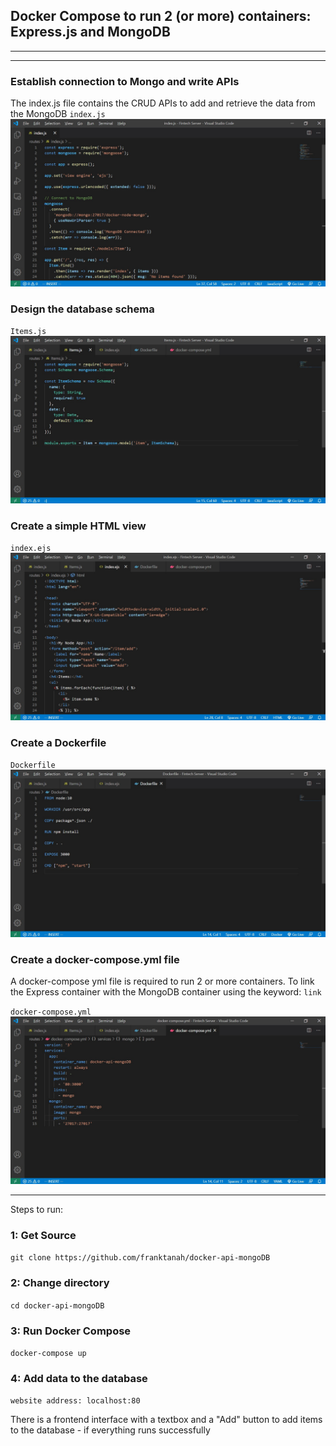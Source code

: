 ## Docker Compose to run 2 (or more) containers: Express.js and MongoDB

---
---
### Establish connection to Mongo and write APIs 
The index.js file contains the CRUD APIs to add and retrieve 
the data from the MongoDB
`index.js`
![](index.jpg)

### Design the database schema
`Items.js`
![](Items.jpg)

### Create a simple HTML view
`index.ejs`
![](ejs.jpg)

### Create a Dockerfile
`Dockerfile`
![](Dockerfile.jpg)

### Create a docker-compose.yml file
A docker-compose yml file is required to run 2 or more containers.
To link the Express container with the MongoDB container
using the keyword: `link`

`docker-compose.yml`
![](docker-compose.jpg)

---

Steps to run:

### 1: Get Source

`git clone https://github.com/franktanah/docker-api-mongoDB`

### 2: Change directory

`cd docker-api-mongoDB`

### 3: Run Docker Compose

`docker-compose up`

### 4: Add data to the database 

`website address: localhost:80`

There is a frontend interface with a textbox and a "Add" button
to add items to the database - if everything runs successfully

